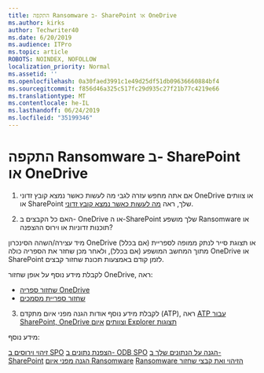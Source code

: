 ```yaml
---
title: התקפה Ransomware ב- SharePoint או OneDrive
ms.author: kirks
author: Techwriter40
ms.date: 6/20/2019
ms.audience: ITPro
ms.topic: article
ROBOTS: NOINDEX, NOFOLLOW
localization_priority: Normal
ms.assetid: ''
ms.openlocfilehash: 0a30faed3991c1e49d25df51db09636660884bf4
ms.sourcegitcommit: f856d46a325c517fc29d935c27f21b77c4219e66
ms.translationtype: MT
ms.contentlocale: he-IL
ms.lasthandoff: 06/24/2019
ms.locfileid: "35199346"
---
```

# <a name="ransomware-attack-in-sharepoint-or-onedrive"></a>התקפה Ransomware ב- SharePoint או OneDrive

1.  אם אתה מחפש עזרה לגבי מה לעשות כאשר נמצא קובץ זדוני OneDrive או צוותים או SharePoint שלך, ראה [מה לעשות כאשר נמצא קובץ זדוני](https://support.office.com/en-ie/article/what-to-do-when-a-malicious-file-is-found-in-sharepoint-online-onedrive-or-microsoft-teams-01e902ad-a903-4e0f-b093-1e1ac0c37ad2).

2.  האם כל הקבצים ב- OneDrive או ה-SharePoint שלך מושפע Ransomware או תוכנות זדוניות או וירוס ההצפנה? 

מיד עצירה/השהה הסינכרון OneDrive (אם בכלל) או תצוגת סייר לנתק ממופה לספריית מתוך המחשב המושפע (אם בכלל), ולאחר מכן שחזר את הספריה כולה OneDrive או SharePoint לזמן קודם באמצעות תכונת שחזור קבצים. 

לקבלת מידע נוסף על אופן שחזור OneDrive, ראה:

- [שחזור ספריה OneDrive](https://support.office.com/article/restore-your-onedrive-fa231298-759d-41cf-bcd0-25ac53eb8a150)
- [שחזור ספריית מסמכים](https://support.office.com/article/restore-a-document-library-317791c3-8bd0-4dfd-8254-3ca90883d39a?ui=en-US&rs=en-US&ad=US)

3. לקבלת מידע נוסף אודות הגנה מפני איום מתקדם (ATP), ראה [ATP עבור SharePoint, OneDrive וצוותים](https://docs.microsoft.com/en-us/office365/securitycompliance/atp-for-spo-odb-and-teams)
[איום Explorer תצוגות](https://docs.microsoft.com/en-us/office365/securitycompliance/threat-explorer-views)

מידע נוסף:

[זיהוי וירוסים ב SPO](https://docs.microsoft.com/en-us/office365/securitycompliance/virus-detection-in-spo)
[הצפנת נתונים ב- ODB SPO](https://docs.microsoft.com/en-us/office365/securitycompliance/data-encryption-in-odb-and-spo)
[הגנה על הנתונים שלך ב- SharePoint](https://docs.microsoft.com/en-us/sharepoint/safeguarding-your-data)
[הגנה מפני איום Ransomware](https://docs.microsoft.com/en-us/windows/security/threat-protection/intelligence/ransomware-malware)
[Ransomware הזיהוי ואת קבצי שחזור](https://support.office.com/en-ie/article/Ransomware-detection-and-recovering-your-files-0d90ec50-6bfd-40f4-acc7-b8c12c73637f)